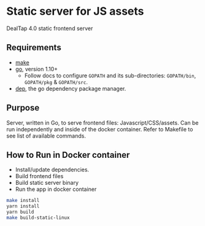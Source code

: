 # Static server for JS assets

DealTap 4.0 static frontend server

## Requirements

- [make](http://www.gnu.org/software/make/)
- [go](https://golang.org/), version 1.10+
  - Follow docs to configure `GOPATH` and its sub-directories: `GOPATH/bin`, `GOPATH/pkg` & `GOPATH/src`.
- [dep](https://golang.github.io/dep/), the go dependency package manager.

## Purpose

Server, written in Go, to serve frontend files: Javascript/CSS/assets. Can be run independently and inside of the docker container.
Refer to Makefile to see list of available commands.

## How to Run in Docker container

- Install/update dependencies.
- Build frontend files
- Build static server binary
- Run the app in docker container

```bash
make install
yarn install
yarn build
make build-static-linux
```
